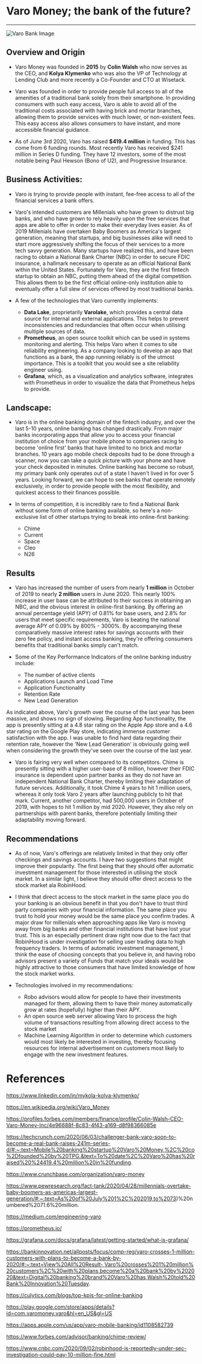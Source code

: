 # Varo Money; the bank of the future?


---
![Varo Bank Image](https://www.varomoney.com/wp-content/uploads/2020/06/NewBrand_Press_img-1-1536x864.png)

## Overview and Origin

* Varo Money was founded in **2015** by **Colin Walsh** who now serves as the CEO, and **Kolya Klymenko** who was also the VP of Technology at Lending Club and more recently a Co-Founder and CTO at Wisetack.

* Varo was founded in order to provide people full access to all of the amenities of a traditional bank solely from their smartphone. In providing consumers with such easy access, Varo is able to avoid all of the traditional costs associated with having brick and mortar branches, allowing them to provide services with much lower, or non-existent fees. This easy access also allows consumers to have instant, and more accessible financial guidance.

* As of June 3rd 2020, Varo has raised **$419.4 million** in funding.  This has come from 6 funding rounds. Most recently Varo has received $241 million in Series D funding. They have 12 investors, some of the most notable being Paul Hewson (Bono of U2), and Progressive Insurance.


## Business Activities:

* Varo is trying to provide people with instant, fee-free access to all of the financial services a bank offers.

* Varo's intended customers are Millenials who have grown to distrust big banks, and who have grown to rely heavily upon the free services that apps are able to offer in order to make their everyday lives easier. As of 2019 Millenials have overtaken Baby Boomers as America's largest generation, meaning that startups, and big businesses alike will need to start more aggressively shifting the focus of their services to a more tech savvy generation. Many startups have realized this, and have been racing to obtain a National Bank Charter (NBC) in order to secure FDIC insurance, a hallmark necessary to operate as an official National Bank within the United States. Fortunately for Varo, they are the first fintech startup to obtain an NBC, putting them ahead of the digital competition. This allows them to be the first official online-only institution able to eventually offer a full slew of services offered by most traditional banks.

* A few of the technologies that Varo currently implements:
    * **Data Lake**, proprietarily **Varolake**, which provides a central data source for internal and external applications. This helps to prevent inconsistencies and redundancies that often occur when utilising multiple sources of data.
    * **Prometheus**, an open source toolkit which can be used in systems monitoring and alerting. This helps Varo when it comes to site reliability engineering. As a company looking to develop an app that functions as a bank, the app running reliably is of the utmost importance.  This is a toolkit that you would see a site reliability engineer using.
    * **Grafana**, which, as a visualization and analytics software, integrates with Prometheus in order to visualize the data that Prometheus helps to provide. 

## Landscape:

* Varo is in the online banking domain of the fintech industry, and over the last 5-10 years, online banking has changed drastically.  From major banks incorporating apps that allow you to access your financial institution of choice from your mobile phone to companies racing to become 'online first' banks that have limited to no brick and mortar branches. 10 years ago mobile check deposits had to be done through a scanner, now you can take a quick picture with your phone and have your check deposited in minutes. Online banking has become so robust, my primary bank only operates out of a state I haven't lived in for over 5 years. Looking forward, we can hope to see banks that operate remotely exclusively, in order to provide people with the most flexibility, and quickest access to their finances possible.

* In terms of competition, it is incredibly rare to find a National Bank without some form of online banking available, so here's a non-exclusive list of other startups trying to break into online-first banking:
    * Chime
    * Current
    * Space
    * Cleo
    * N26


## Results

* Varo has increased the number of users from nearly **1 million** in October of 2019 to nearly **2 million** users in June 2020. This nearly 100% increase in user base can be attributed to their success in obtaining an NBC, and the obvious interest in online-first banking. By offering an annual percentage yield (APY) of 0.81% for base users, and 2.8% for users that meet specific requirements, Varo is beating the national average APY of 0.09% by 800% - 3000%. By accompanying these comparatively massive interest rates for savings accounts with their zero fee policy, and instant access banking, they're offering consumers benefits that traditional banks simply can't match.

* Some of the Key Performance Indicators of the online banking industry include:
    * The number of active clients
    * Applications Launch and Load Time
    * Application Functionality
    * Retention Rate
    * New Lead Generation

As indicated above, Varo's growth over the course of the last year has been massive, and shows no sign of slowing. Regarding App functionality, the app is presently sitting at a 4.8 star rating on the Apple App store and a 4.6 star rating on the Google Play store, indicating immense customer satisfaction with the app.  I was unable to find hard data regarding their retention rate, however the 'New Lead Generation' is obviously going well when considering the growth they've seen over the course of the last year.

* Varo is fairing very well when compared to its competitors. Chime is presently sitting with a higher user-base of 8 million, however their FDIC insurance is dependent upon partner banks as they do not have an independent National Bank Charter, thereby limiting their adaptation of future services. Additionally, it took Chime 4 years to hit 1 million users, whereas it only took Varo 2 years after launching publicly to hit that mark. Current, another competitor, had 500,000 users in October of 2019, with hopes to hit 1 million by mid 2020. However, they also rely on partnerships with parent banks, therefore potentially limiting their adaptability moving forward.

## Recommendations

* As of now, Varo's offerings are relatively limited in that they only offer checkings and savings accounts. I have two suggestions that might improve their popularity. The first being that they should offer automatic investment management for those interested in utilising the stock market. In a similar light, I believe they should offer direct access to the stock market ala RobinHood.

* I think that direct access to the stock market in the same place you do your banking is an obvious benefit in that you don't have to trust third party companies with your financial information. The same place you trust to hold your money would be the same place you confirm trades. A major draw for millenials when approaching apps like Varo is moving away from big banks and other financial institutions that have lost your trust. This is an especially pertinent draw right now due to the fact that RobinHood is under investigation for selling user trading data to high frequency traders.  In terms of automatic investment management, I think the ease of choosing concepts that you believe in, and having robo advisors present a variety of Funds that match your ideals would be highly attractive to those consumers that have limited knowledge of how the stock market works.

* Technologies involved in my recommendations:
    * Robo advisors would allow for people to have their investments managed for them, allowing them to have their money automatically grow at rates (hopefully) higher than their APY.
    * An open source web server allowing Varo to process the high volume of transactions resulting from allowing direct access to the stock market
    * Machine Learning Algorithm in order to determine which customers would most likely be interested in investing, thereby focusing resources for internal advertisement on customers most likely to engage with the new investment features.


# References
https://www.linkedin.com/in/mykola-kolya-klymenko/

https://en.wikipedia.org/wiki/Varo_Money

https://profiles.forbes.com/members/finance/profile/Colin-Walsh-CEO-Varo-Money-Inc/4e96688f-8c83-4f43-a169-d8f98366085e

https://techcrunch.com/2020/06/03/challenger-bank-varo-soon-to-become-a-real-bank-raises-241m-series-d/#:~:text=Mobile%20banking%20startup%20Varo%20Money,%2C%20co%2Dfounded%20by%20TPG.&text=To%20date%2C%20Varo%20has%20raised%20%24419.4%20million%20in%20funding.

https://www.crunchbase.com/organization/varo-money

https://www.pewresearch.org/fact-tank/2020/04/28/millennials-overtake-baby-boomers-as-americas-largest-generation/#:~:text=As%20of%20July%201%2C%202019,to%2073)%20numbered%2071.6%20million.

https://medium.com/engineering-varo

https://prometheus.io/

https://grafana.com/docs/grafana/latest/getting-started/what-is-grafana/

https://bankinnovation.net/allposts/focus/comp-reg/varo-crosses-1-million-customers-with-plans-to-become-a-bank-by-2020/#:~:text=View%20All%20Result-,Varo%20crosses%201%20million%20customers%2C%20with%20plans,become%20a%20bank%20by%202020&text=Digital%20banking%20brand%20Varo%20has,Walsh%20told%20Bank%20Innovation%20Tuesday.

https://culytics.com/blogs/top-kpis-for-online-banking

https://play.google.com/store/apps/details?id=com.varomoney.varo&hl=en_US&gl=US

https://apps.apple.com/us/app/varo-mobile-banking/id1108582739

https://www.forbes.com/advisor/banking/chime-review/

https://www.cnbc.com/2020/09/02/robinhood-is-reportedly-under-sec-investigation-could-pay-10-million-fine.html